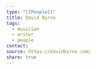 ```yaml
---
type: "[[People]]"
title: David Byrne
tags:
  - musician
  - writer
  - people
contact: 
source: https://davidbyrne.com/
share: true
---
```

